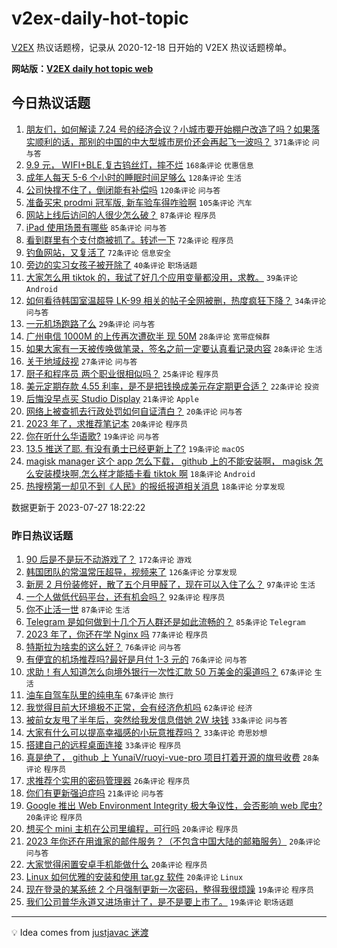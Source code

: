 # v2ex-daily-hot-topic

[V2EX](https://www.v2ex.com/) 热议话题榜，记录从 2020-12-18 日开始的 V2EX 热议话题榜单。

**网站版：[V2EX daily hot topic web](https://boojack.github.io/v2ex-daily-hot-topic-web/)**

## 今日热议话题

<!-- TODAY BEGIN -->

1. [朋友们，如何解读 7.24 号的经济会议？小城市要开始棚户改造了吗？如果落实顺利的话，那别的中国的中大型城市房价还会再起飞一波吗？](https://www.v2ex.com/t/960065) `371条评论` `问与答`
1. [9.9 元， WIFI+BLE,复古钨丝灯，摔不烂](https://www.v2ex.com/t/960099) `168条评论` `优惠信息`
1. [成年人每天 5-6 个小时的睡眠时间足够么](https://www.v2ex.com/t/960074) `128条评论` `生活`
1. [公司快撑不住了，倒闭能有补偿吗](https://www.v2ex.com/t/960095) `120条评论` `问与答`
1. [准备买宋 prodmi 冠军版, 新车验车得咋验啊](https://www.v2ex.com/t/960087) `105条评论` `汽车`
1. [网站上线后访问的人很少怎么破？](https://www.v2ex.com/t/960244) `87条评论` `程序员`
1. [iPad 使用场景有哪些](https://www.v2ex.com/t/960100) `85条评论` `问与答`
1. [看到群里有个支付商被抓了。转述一下](https://www.v2ex.com/t/960078) `72条评论` `程序员`
1. [钓鱼网站，又复活了](https://www.v2ex.com/t/960178) `72条评论` `信息安全`
1. [旁边的实习女孩子被开除了](https://www.v2ex.com/t/960329) `40条评论` `职场话题`
1. [大家怎么用 tiktok 的，我试了好几个应用变量都没用，求教。](https://www.v2ex.com/t/960328) `39条评论` `Android`
1. [如何看待韩国室温超导 LK-99 相关的帖子全网被删，热度疯狂下降？](https://www.v2ex.com/t/960270) `34条评论` `问与答`
1. [一元机场跑路了么](https://www.v2ex.com/t/960136) `29条评论` `问与答`
1. [广州电信 1000M 的上传再次遭砍半 现 50M](https://www.v2ex.com/t/960248) `28条评论` `宽带症候群`
1. [如果大家有一天被传唤做笔录，签名之前一定要认真看记录内容](https://www.v2ex.com/t/960076) `28条评论` `生活`
1. [关于地域歧视](https://www.v2ex.com/t/960262) `27条评论` `问与答`
1. [厨子和程序员 两个职业很相似吗？](https://www.v2ex.com/t/960173) `25条评论` `程序员`
1. [美元定期存款 4.55 利率，是不是把钱换成美元存定期更合适？](https://www.v2ex.com/t/960069) `22条评论` `投资`
1. [后悔没早点买 Studio Display](https://www.v2ex.com/t/960189) `21条评论` `Apple`
1. [网络上被查抓去行政处罚如何自证清白？](https://www.v2ex.com/t/960307) `20条评论` `问与答`
1. [2023 年了，求推荐笔记本](https://www.v2ex.com/t/960085) `20条评论` `程序员`
1. [你在听什么华语歌?](https://www.v2ex.com/t/960245) `19条评论` `问与答`
1. [13.5 推送了耶. 有没有勇士已经更新上了?](https://www.v2ex.com/t/960070) `19条评论` `macOS`
1. [magisk manager 这个 app 怎么下载， github 上的不能安装啊， magisk 怎么安装模块啊,怎么样才能插卡看 tiktok 啊](https://www.v2ex.com/t/960298) `18条评论` `Android`
1. [热搜榜第一却见不到《人民》的报纸报道相关消息](https://www.v2ex.com/t/960153) `18条评论` `分享发现`

数据更新于 2023-07-27 18:22:22

<!-- TODAY END -->

### 昨日热议话题

<!-- YESTERDAY BEGIN -->

1. [90 后是不是玩不动游戏了？](https://www.v2ex.com/t/959778) `172条评论` `游戏`
1. [韩国团队的常温常压超导，视频来了](https://www.v2ex.com/t/959789) `126条评论` `分享发现`
1. [新房 2 月份装修好，散了五个月甲醛了，现在可以入住了么？](https://www.v2ex.com/t/959773) `97条评论` `生活`
1. [一个人做低代码平台，还有机会吗？](https://www.v2ex.com/t/959868) `92条评论` `程序员`
1. [你不止活一世](https://www.v2ex.com/t/959747) `87条评论` `生活`
1. [Telegram 是如何做到十几个万人群还是如此流畅的？](https://www.v2ex.com/t/959739) `85条评论` `Telegram`
1. [2023 年了，你还在学 Nginx 吗](https://www.v2ex.com/t/959994) `77条评论` `程序员`
1. [特斯拉为啥卖的这么好？](https://www.v2ex.com/t/959951) `76条评论` `问与答`
1. [有便宜的机场推荐吗?最好是月付 1-3 元的](https://www.v2ex.com/t/959812) `76条评论` `问与答`
1. [求助！有人知道怎么向境外银行一次性汇款 50 万美金的渠道吗？](https://www.v2ex.com/t/960011) `67条评论` `生活`
1. [油车自驾车队里的纯电车](https://www.v2ex.com/t/959740) `67条评论` `旅行`
1. [我觉得目前大环境极不正常，会有经济危机吗](https://www.v2ex.com/t/959855) `62条评论` `经济`
1. [被前女友甩了半年后，突然给我发信息借她 2W 块钱](https://www.v2ex.com/t/960005) `33条评论` `问与答`
1. [大家有什么可以提高幸福感的小玩意推荐吗？](https://www.v2ex.com/t/959903) `33条评论` `奇思妙想`
1. [搭建自己的远程桌面连接](https://www.v2ex.com/t/959886) `33条评论` `程序员`
1. [真是绝了， github 上 YunaiV/ruoyi-vue-pro 项目打着开源的旗号收费](https://www.v2ex.com/t/960003) `28条评论` `程序员`
1. [求推荐个实用的密码管理器](https://www.v2ex.com/t/960015) `26条评论` `程序员`
1. [你们有更新强迫症吗](https://www.v2ex.com/t/959834) `21条评论` `问与答`
1. [Google 推出 Web Environment Integrity 极大争议性，会否影响 web 爬虫?](https://www.v2ex.com/t/960032) `20条评论` `程序员`
1. [想买个 mini 主机在公司里编程，可行吗](https://www.v2ex.com/t/959970) `20条评论` `程序员`
1. [2023 年你还在用谁家的邮件服务？（不包含中国大陆的邮箱服务）](https://www.v2ex.com/t/959911) `20条评论` `问与答`
1. [大家觉得闲置安卓手机能做什么](https://www.v2ex.com/t/959822) `20条评论` `程序员`
1. [Linux 如何优雅的安装和使用 tar.gz 软件](https://www.v2ex.com/t/959787) `20条评论` `Linux`
1. [现在登录的某系统 2 个月强制更新一次密码，整得我很烦躁](https://www.v2ex.com/t/959918) `19条评论` `程序员`
1. [我们公司普华永道又进场审计了，是不是要上市了。](https://www.v2ex.com/t/959900) `19条评论` `职场话题`

<!-- YESTERDAY END -->

---

💡 Idea comes from [justjavac 迷渡](https://github.com/justjavac/)
